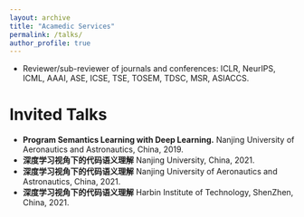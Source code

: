 ```yaml
---
layout: archive
title: "Acamedic Services"
permalink: /talks/
author_profile: true
---
```


* Reviewer/sub-reviewer of journals and conferences: ICLR, NeurIPS, ICML, AAAI, ASE, ICSE, TSE, TOSEM, TDSC, MSR, ASIACCS.


# Invited Talks
* **Program Semantics Learning with Deep Learning.** Nanjing University of Aeronautics and Astronautics, China, 2019.
* **深度学习视角下的代码语义理解** Nanjing University, China, 2021.
* **深度学习视角下的代码语义理解** Nanjing University of Aeronautics and Astronautics, China, 2021.
* **深度学习视角下的代码语义理解** Harbin Institute of Technology, ShenZhen, China, 2021.
  